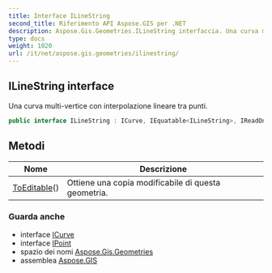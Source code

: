 ```yaml
---
title: Interface ILineString
second_title: Riferimento API Aspose.GIS per .NET
description: Aspose.Gis.Geometries.ILineString interfaccia. Una curva multivertice con interpolazione lineare tra punti.
type: docs
weight: 1020
url: /it/net/aspose.gis.geometries/ilinestring/
---
```

## ILineString interface

Una curva multi-vertice con interpolazione lineare tra punti.

```csharp
public interface ILineString : ICurve, IEquatable<ILineString>, IReadOnlyList<IPoint>
```

## Metodi

| Nome | Descrizione |
| --- | --- |
| [ToEditable](../../aspose.gis.geometries/ilinestring/toeditable/)() | Ottiene una copia modificabile di questa geometria. |

### Guarda anche

* interface [ICurve](../icurve/)
* interface [IPoint](../ipoint/)
* spazio dei nomi [Aspose.Gis.Geometries](../../aspose.gis.geometries/)
* assemblea [Aspose.GIS](../../)


